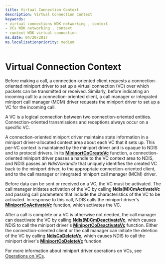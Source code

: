 ```yaml
---
title: Virtual Connection Context
description: Virtual Connection Context
keywords:
- virtual connections WDK networking , context
- VCs WDK networking , context
- context WDK virtual connection
ms.date: 04/20/2017
ms.localizationpriority: medium
---
```


# Virtual Connection Context





Before making a call, a connection-oriented client requests a connection-oriented miniport driver to set up a virtual connection (VC) over which packets can be transmitted or received. Similarly, before indicating an incoming call to a connection-oriented client, a call manager or integrated miniport call manager (MCM) driver requests the miniport driver to set up a VC for the incoming call.

A VC is a logical connection between two connection-oriented entities. Connection-oriented transmissions and receptions always occur on a specific VC.

A connection-oriented miniport driver maintains state information in a miniport driver-allocated context area about each VC that it sets up. This per-VC context is maintained by the miniport driver and is opaque to NDIS and to protocol drivers. In its [**MiniportCoCreateVc**](/windows-hardware/drivers/ddi/ndis/nc-ndis-miniport_co_create_vc) function, a connection-oriented miniport driver passes a handle to the VC context area to NDIS, and NDIS passes an *NdisVcHandle* that uniquely identifies the created VC back to the miniport driver, to the appropriate connection-oriented client, and to the call manager or integrated miniport call manager (MCM) driver.

Before data can be sent or received on a VC, the VC must be activated. The call manager initiates activation of the VC by calling **Ndis(M)CmActivateVc** and passing call parameters that include the characteristics of the VC to be activated. In response to this call, NDIS calls the miniport driver's [**MiniportCoActivateVc**](/windows-hardware/drivers/ddi/ndis/nc-ndis-miniport_co_activate_vc) function, which activates the VC.

After a call is complete or a VC is otherwise not needed, the call manager can deactivate the VC by calling [**Ndis(M)CmDeactivateVc**](/windows-hardware/drivers/ddi/ndis/nf-ndis-ndiscmdeactivatevc), which causes NDIS to call the miniport driver's [**MiniportCoDeactivateVc**](/windows-hardware/drivers/ddi/ndis/nc-ndis-miniport_co_deactivate_vc) function. Either the connection-oriented client or the call manager can initiate the deletion of the VC by calling [**NdisCoDeleteVc**](/windows-hardware/drivers/ddi/ndis/nf-ndis-ndiscodeletevc), which causes NDIS to call the miniport driver's [**MiniportCoDeleteVc**](/windows-hardware/drivers/ddi/ndis/nc-ndis-miniport_co_delete_vc) function.

For more information about miniport driver operations on VCs, see [Operations on VCs](creating-a-vc.md).

 

